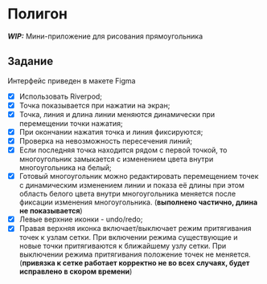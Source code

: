 # Полигон

***WIP:*** Мини-приложение для рисования прямоугольника

## Задание
Интерфейс приведен в макете Figma

- [x] Использовать Riverpod;
- [x] Точка показывается при нажатии на экран;
- [x] Точка, линия и длина линии меняются динамически при перемещении точки нажатия;
- [x] При окончании нажатия точка и линия фиксируются;
- [x] Проверка на невозможность пересечения линий;
- [x] Если последняя точка находится рядом с первой точкой, то многоугольник замыкается с изменением цвета внутри многоугольника на белый;
- [x] Готовый многоугольник можно редактировать перемещением точек с динамическим изменением линии и показа её длины при этом область белого цвета внутри многоугольника меняется после фиксации изменения многоугольника. (**выполнено частично, длина не показывается**)
- [x] Левые верхние иконки - undo/redo;
- [x] Правая верхняя иконка включает/выключает режим притягивания точек к узлам сетки. При включении режима существующие и новые точки притягиваются к ближайшему узлу сетки. При выключении режима притягивания положение точек не меняется. (**привязка к сетке работает корректно не во всех случаях, будет исправлено в скором времени**)
